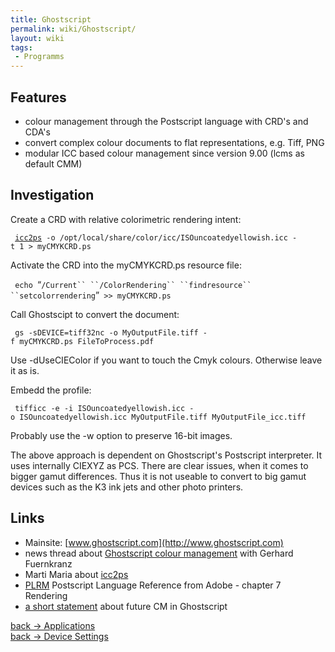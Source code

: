 ```yaml
---
title: Ghostscript
permalink: wiki/Ghostscript/
layout: wiki
tags:
 - Programms
---
```


Features
--------

-   colour management through the Postscript language with CRD's and
    CDA's
-   convert complex colour documents to flat representations, e.g. Tiff,
    PNG
-   modular ICC based colour management since version 9.00 (lcms as
    default CMM)

Investigation
-------------

Create a CRD with relative colorimetric rendering intent:

` `[`icc2ps`](http://www.littlecms.com/)` -o /opt/local/share/color/icc/ISOuncoatedyellowish.icc -t 1 > myCMYKCRD.ps`

Activate the CRD into the myCMYKCRD.ps resource file:

` echo `“`/Current`` ``/ColorRendering`` ``findresource`` ``setcolorrendering`”` >> myCMYKCRD.ps`

Call Ghostscipt to convert the document:

` gs -sDEVICE=tiff32nc -o MyOutputFile.tiff -f myCMYKCRD.ps FileToProcess.pdf`

Use -dUseCIEColor if you want to touch the Cmyk colours. Otherwise leave
it as is.

Embedd the profile:

` tifficc -e -i ISOuncoatedyellowish.icc -o ISOuncoatedyellowish.icc MyOutputFile.tiff MyOutputFile_icc.tiff`

Probably use the -w option to preserve 16-bit images.

The above approach is dependent on Ghostscript's Postscript interpreter.
It uses internally CIEXYZ as PCS. There are clear issues, when it comes
to bigger gamut differences. Thus it is not useable to convert to big
gamut devices such as the K3 ink jets and other photo printers.

Links
-----

-   Mainsite: [www.ghostscript.com](http://www.ghostscript.com)
-   news thread about [Ghostscript colour
    management](http://newsgroups.derkeiler.com/Archive/Comp/comp.lang.postscript/2007-08/msg00019.html)
    with Gerhard Fuernkranz
-   Marti Maria about
    [icc2ps](http://sourceforge.net/mailarchive/forum.php?thread_name=00004456.3EBBBE6F%40david.englram.de&forum_name=lcms-user)
-   [PLRM](http://www.adobe.com/products/postscript/pdfs/PLRM.pdf)
    Postscript Language Reference from Adobe - chapter 7 Rendering
-   [a short
    statement](http://www.ghostscript.com/pipermail/gs-devel/2008-August/007871.html)
    about future CM in Ghostscript

[back -&gt; Applications](/wiki/Applications "wikilink")  
[back -&gt; Device Settings](/wiki/Device_Settings "wikilink")
